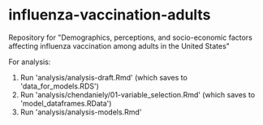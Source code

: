 # influenza-vaccination-adults
Repository for "Demographics, perceptions, and socio-economic factors affecting influenza vaccination among adults in the United States"

For analysis:
1. Run 'analysis/analysis-draft.Rmd' (which saves to 'data_for_models.RDS')
2. Run 'analysis/chendaniely/01-variable_selection.Rmd' (which saves to 'model_dataframes.RData')
3. Run 'analysis/analysis-models.Rmd'
